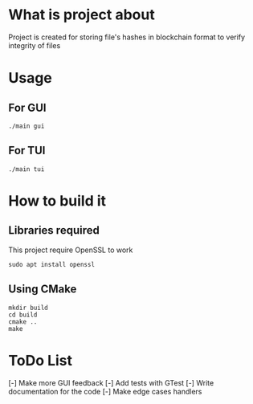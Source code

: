 # What is project about
Project is created for storing file's hashes in blockchain format to verify integrity of files
# Usage
## For GUI
```console
./main gui
```
## For TUI
```console
./main tui
```
# How to build it
## Libraries required
This project require OpenSSL to work
```console
sudo apt install openssl 
```
## Using CMake
```console
mkdir build 
cd build 
cmake .. 
make 
```
# ToDo List
[-] Make more GUI feedback
[-] Add tests with GTest
[-] Write documentation for the code
[-] Make edge cases handlers